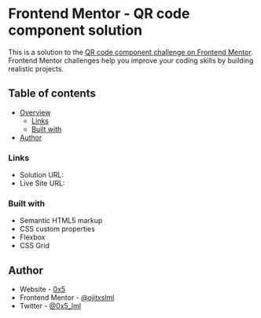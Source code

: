# Frontend Mentor - QR code component solution

This is a solution to the [QR code component challenge on Frontend Mentor](https://www.frontendmentor.io/challenges/qr-code-component-iux_sIO_H). Frontend Mentor challenges help you improve your coding skills by building realistic projects.

## Table of contents

- [Overview](#overview)
  - [Links](#links)
  - [Built with](#built-with)
- [Author](#author)

### Links

- Solution URL: []()
- Live Site URL: []()

### Built with

- Semantic HTML5 markup
- CSS custom properties
- Flexbox
- CSS Grid

## Author

- Website - [0x5](https://www.0x5.cl)
- Frontend Mentor - [@ojitxslml](https://www.frontendmentor.io/profile/ojitxslml)
- Twitter - [@0x5_lml](https://www.twitter.com/0x5_lml)
